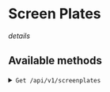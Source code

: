 # Screen Plates

*details*

## Available methods

<details>
<summary><code>Get /api/v1/screenplates</code></summary>

`RESULT`

```
[
    
]
```
</details>